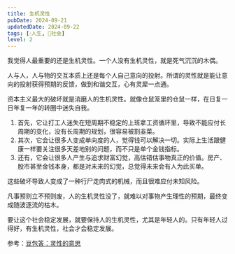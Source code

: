 ```yaml
---
title: 生机灵性
pubDate: 2024-09-21
updatedDate: 2024-09-22
tags: [💧人生, 👫社会]
level: 2
---
```


我觉得人最重要的还是生机灵性。一个人没有生机灵性，就是死气沉沉的木偶。

人与人，人与物的交互本质上还是每个人自己意向的投射。所谓的灵性就是能让意向的投射获得预期的反馈，做到和谐交互，心有灵犀一点通。

资本主义最大的破坏就是消磨人的生机灵性。就像仓鼠笼里的仓鼠一样，在日复一日年复一年的转圈中迷失自我。

1. 首先，它让打工人迷失在短周期不稳定的上班拿工资循环里，导致不能应付长周期的变化，没有长周期的规划，很容易被割韭菜。
2. 其次，它会让很多人变成单向度的人，觉得钱可以解决一切。实际上生活跟健康一样要关注很多天差地别的问题，而不只是单个金钱指标。
3. 还有，它会让很多人产生与追求财富幻觉，高估错估事物真正的价值。房产、股市甚至金钱本身，都是对未来的幻觉，总觉得未来会有人为此买单。

这些破坏导致人变成了一种行尸走肉式的机械，而且很难应付未知风险。

凡事预则立不预则废，人的生机灵性没了，就难以对事物产生理性的预期，最终变成随波逐流的枯木。

要让这个社会稳定发展，就要保持人的生机灵性，尤其是年轻人的。只有年轻人过得好，有生机灵性，社会才会稳定发展。

参考：[豆包答：灵性的意思](https://www.doubao.com/thread/w805304ad6d531c6d)
